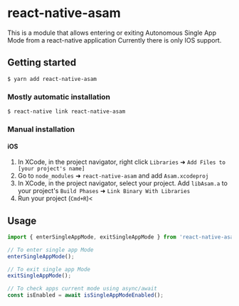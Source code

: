 # react-native-asam

This is a module that allows entering or exiting Autonomous Single App Mode from a react-native application
Currently there is only IOS support.

## Getting started

`$ yarn add react-native-asam`

### Mostly automatic installation

`$ react-native link react-native-asam`

### Manual installation

#### iOS

1. In XCode, in the project navigator, right click `Libraries` ➜ `Add Files to [your project's name]`
2. Go to `node_modules` ➜ `react-native-asam` and add `Asam.xcodeproj`
3. In XCode, in the project navigator, select your project. Add `libAsam.a` to your project's `Build Phases` ➜ `Link Binary With Libraries`
4. Run your project (`Cmd+R`)<


## Usage
```javascript
import { enterSingleAppMode, exitSingleAppMode } from 'react-native-asam';

// To enter single app Mode
enterSingleAppMode();

// To exit single app Mode
exitSingleAppMode();

// To check apps current mode using async/await
const isEnabled = await isSingleAppModeEnabled();
```
